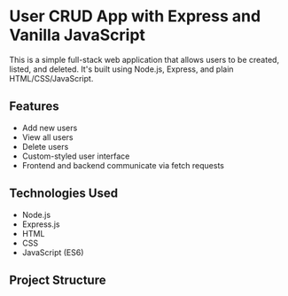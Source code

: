 # User CRUD App with Express and Vanilla JavaScript

This is a simple full-stack web application that allows users to be created, listed, and deleted. It's built using Node.js, Express, and plain HTML/CSS/JavaScript.

## Features

- Add new users
- View all users
- Delete users
- Custom-styled user interface
- Frontend and backend communicate via fetch requests

## Technologies Used

- Node.js
- Express.js
- HTML
- CSS
- JavaScript (ES6)

## Project Structure
